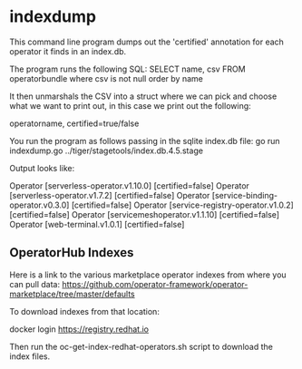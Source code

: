 # indexdump

This command line program dumps out the 'certified' annotation for each operator it finds in an index.db.

The program runs the following SQL:
SELECT name, csv FROM operatorbundle where csv is not null order by name

It then unmarshals the CSV into a struct where we can pick and choose what we
want to print out, in this case we print out the following:

operatorname, certified=true/false

You run the program as follows passing in the sqlite index.db file:
go run indexdump.go ../tiger/stagetools/index.db.4.5.stage

Output looks like:

Operator [serverless-operator.v1.10.0] [certified=false]
Operator [serverless-operator.v1.7.2] [certified=false]
Operator [service-binding-operator.v0.3.0] [certified=false]
Operator [service-registry-operator.v1.0.2] [certified=false]
Operator [servicemeshoperator.v1.1.10] [certified=false]
Operator [web-terminal.v1.0.1] [certified=false]

## OperatorHub Indexes

Here is a link to the various marketplace operator indexes from where you can pull
data:
https://github.com/operator-framework/operator-marketplace/tree/master/defaults

To download indexes from that location:

docker login https://registry.redhat.io

Then run the  oc-get-index-redhat-operators.sh script to download the index
files.




